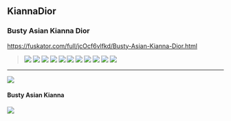 ## KiannaDior
### Busty Asian Kianna Dior
https://fuskator.com/full/jcOcf6vlfkd/Busty-Asian-Kianna-Dior.html
>![](https://i9.fuskator.com/large/jcOcf6vlfkd/Busty-Asian-Kianna-Dior-2.jpg)
![](https://i9.fuskator.com/large/jcOcf6vlfkd/Busty-Asian-Kianna-Dior-3.jpg)
![](https://i9.fuskator.com/large/jcOcf6vlfkd/Busty-Asian-Kianna-Dior-5.jpg)
![](https://i9.fuskator.com/large/jcOcf6vlfkd/Busty-Asian-Kianna-Dior-6.jpg)
![](https://i9.fuskator.com/large/jcOcf6vlfkd/Busty-Asian-Kianna-Dior-7.jpg)
![](https://i9.fuskator.com/large/jcOcf6vlfkd/Busty-Asian-Kianna-Dior-8.jpg)
![](https://i9.fuskator.com/large/jcOcf6vlfkd/Busty-Asian-Kianna-Dior-9.jpg)
![](https://i9.fuskator.com/large/jcOcf6vlfkd/Busty-Asian-Kianna-Dior-10.jpg)
![](https://i9.fuskator.com/large/jcOcf6vlfkd/Busty-Asian-Kianna-Dior-11.jpg)
![](https://i9.fuskator.com/large/jcOcf6vlfkd/Busty-Asian-Kianna-Dior-13.jpg)
![](https://i9.fuskator.com/large/jcOcf6vlfkd/Busty-Asian-Kianna-Dior-16.jpg)
---
![](https://i9.fuskator.com/large/ko9GNi3iL9-/image-8.jpg)
#### Busty Asian Kianna
![](https://i9.fuskator.com/large/dJUTHGzScx~/Busty-Asian-Kianna-4.jpg)
